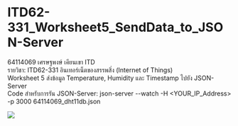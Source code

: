 # ITD62-331_Worksheet5_SendData_to_JSON-Server

64114069 เศรษฐพงษ์ เคียนเขา ITD<br>
รายวิชา: ITD62-331	อินเทอร์เน็ตของสรรพสิ่ง (Internet of Things)<br>
Worksheet 5 ส่งข้อมูล Temperature, Humidity และ Timestamp ไปยัง JSON-Server<br>
Code สำหรับการรัน JSON-Server: json-server --watch -H <YOUR_IP_Address> -p 3000 64114069_dht11db.json <br>

<img src="https://scontent.fbkk6-2.fna.fbcdn.net/v/t1.15752-9/377149311_350377200837966_2806201308370639219_n.png?_nc_cat=106&ccb=1-7&_nc_sid=8cd0a2&_nc_eui2=AeF3wo5d3HSuGY9EfDf3MlfdYPlmTDWbIedg-WZMNZsh5zVV4hEf2qxXectd5gahS1V4ed-JtUQ2MiRqvnfwBf-i&_nc_ohc=_2hVm1BxpXUAX8cBPUJ&_nc_ht=scontent.fbkk6-2.fna&oh=03_AdQ8MXZvVgWB41J6TnMXFAeAbWnF8rJOJAy2xPnrXlHKnw&oe=657537DD">
